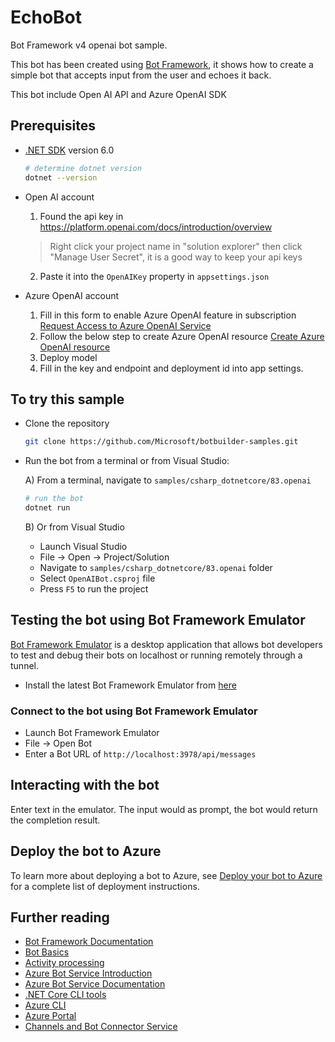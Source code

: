 # EchoBot

Bot Framework v4 openai bot sample.

This bot has been created using [Bot Framework](https://dev.botframework.com), it shows how to create a simple bot that accepts input from the user and echoes it back.

This bot include Open AI API and Azure OpenAI SDK

## Prerequisites

- [.NET SDK](https://dotnet.microsoft.com/download) version 6.0

  ```bash
  # determine dotnet version
  dotnet --version
  ```

- Open AI account
  1. Found the api key in https://platform.openai.com/docs/introduction/overview
  > Right click your project name in "solution explorer" then click "Manage User Secret", it is a good way to keep your api keys
  2. Paste it into the `OpenAIKey` property in `appsettings.json`

- Azure OpenAI account
  1. Fill in this form to enable Azure OpenAI feature in subscription
  [Request Access to Azure OpenAI Service](https://customervoice.microsoft.com/Pages/ResponsePage.aspx?id=v4j5cvGGr0GRqy180BHbR7en2Ais5pxKtso_Pz4b1_xUOFA5Qk1UWDRBMjg0WFhPMkIzTzhKQ1dWNyQlQCN0PWcu)
  2. Follow the below step to create Azure OpenAI resource
  [Create Azure OpenAI resource](https://learn.microsoft.com/en-us/azure/cognitive-services/openai/how-to/create-resource?pivots=web-portal)
  3. Deploy model
  4. Fill in the key and endpoint and deployment id into app settings.

## To try this sample

- Clone the repository

    ```bash
    git clone https://github.com/Microsoft/botbuilder-samples.git
    ```

- Run the bot from a terminal or from Visual Studio:

  A) From a terminal, navigate to `samples/csharp_dotnetcore/83.openai`

  ```bash
  # run the bot
  dotnet run
  ```

  B) Or from Visual Studio

  - Launch Visual Studio
  - File -> Open -> Project/Solution
  - Navigate to `samples/csharp_dotnetcore/83.openai` folder
  - Select `OpenAIBot.csproj` file
  - Press `F5` to run the project

## Testing the bot using Bot Framework Emulator

[Bot Framework Emulator](https://github.com/microsoft/botframework-emulator) is a desktop application that allows bot developers to test and debug their bots on localhost or running remotely through a tunnel.

- Install the latest Bot Framework Emulator from [here](https://github.com/Microsoft/BotFramework-Emulator/releases)

### Connect to the bot using Bot Framework Emulator

- Launch Bot Framework Emulator
- File -> Open Bot
- Enter a Bot URL of `http://localhost:3978/api/messages`

## Interacting with the bot

Enter text in the emulator. The input would as prompt, the bot would return the completion result.

## Deploy the bot to Azure

To learn more about deploying a bot to Azure, see [Deploy your bot to Azure](https://aka.ms/azuredeployment) for a complete list of deployment instructions.

## Further reading

- [Bot Framework Documentation](https://docs.botframework.com)
- [Bot Basics](https://docs.microsoft.com/azure/bot-service/bot-builder-basics?view=azure-bot-service-4.0)
- [Activity processing](https://docs.microsoft.com/en-us/azure/bot-service/bot-builder-concept-activity-processing?view=azure-bot-service-4.0)
- [Azure Bot Service Introduction](https://docs.microsoft.com/azure/bot-service/bot-service-overview-introduction?view=azure-bot-service-4.0)
- [Azure Bot Service Documentation](https://docs.microsoft.com/azure/bot-service/?view=azure-bot-service-4.0)
- [.NET Core CLI tools](https://docs.microsoft.com/en-us/dotnet/core/tools/?tabs=netcore2x)
- [Azure CLI](https://docs.microsoft.com/cli/azure/?view=azure-cli-latest)
- [Azure Portal](https://portal.azure.com)
- [Channels and Bot Connector Service](https://docs.microsoft.com/en-us/azure/bot-service/bot-concepts?view=azure-bot-service-4.0)
